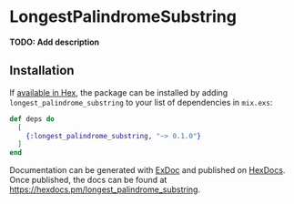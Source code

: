 # LongestPalindromeSubstring

**TODO: Add description**

## Installation

If [available in Hex](https://hex.pm/docs/publish), the package can be installed
by adding `longest_palindrome_substring` to your list of dependencies in `mix.exs`:

```elixir
def deps do
  [
    {:longest_palindrome_substring, "~> 0.1.0"}
  ]
end
```

Documentation can be generated with [ExDoc](https://github.com/elixir-lang/ex_doc)
and published on [HexDocs](https://hexdocs.pm). Once published, the docs can
be found at <https://hexdocs.pm/longest_palindrome_substring>.

